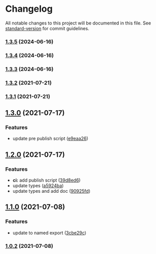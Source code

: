 # Changelog

All notable changes to this project will be documented in this file. See [standard-version](https://github.com/conventional-changelog/standard-version) for commit guidelines.

### [1.3.5](https://github.com/ramchaik/batch-promise/compare/v1.3.4...v1.3.5) (2024-06-16)

### [1.3.4](https://github.com/ramchaik/batch-promise/compare/v1.3.3...v1.3.4) (2024-06-16)

### [1.3.3](https://github.com/ramchaik/batch-promise/compare/v1.3.2...v1.3.3) (2024-06-16)

### [1.3.2](https://github.com/ramchaik/batch-promise/compare/v1.3.1...v1.3.2) (2021-07-21)

### [1.3.1](https://github.com/ramchaik/batch-promise/compare/v1.3.0...v1.3.1) (2021-07-21)

## [1.3.0](https://github.com/ramchaik/batch-promise/compare/v1.2.0...v1.3.0) (2021-07-17)


### Features

* update pre publish script ([e9eaa26](https://github.com/ramchaik/batch-promise/commit/e9eaa2656be80d8f3ca0765505e53dd044b10b9a))

## [1.2.0](https://github.com/ramchaik/batch-promise/compare/v1.1.0...v1.2.0) (2021-07-17)


### Features

* **ci:** add publish script ([39d8ed6](https://github.com/ramchaik/batch-promise/commit/39d8ed60f9c24fd8038956b4f45ff0088aa91859))
* update types ([a5924ba](https://github.com/ramchaik/batch-promise/commit/a5924ba8bc47c4eef63ef7ae033b12abae1cee0d))
* update types and add doc ([90925fd](https://github.com/ramchaik/batch-promise/commit/90925fd4e960561358ba64e5bc6e055d6b9f0064))

## [1.1.0](https://github.com/ramchaik/batch-promise/compare/v1.0.2...v1.1.0) (2021-07-08)


### Features

* update to named export ([3cbe29c](https://github.com/ramchaik/batch-promise/commit/3cbe29cc5a0eb8a1ea3259f30081e7e11f3228dd))

### [1.0.2](https://github.com/ramchaik/batch-promise/compare/v1.0.1...v1.0.2) (2021-07-08)

